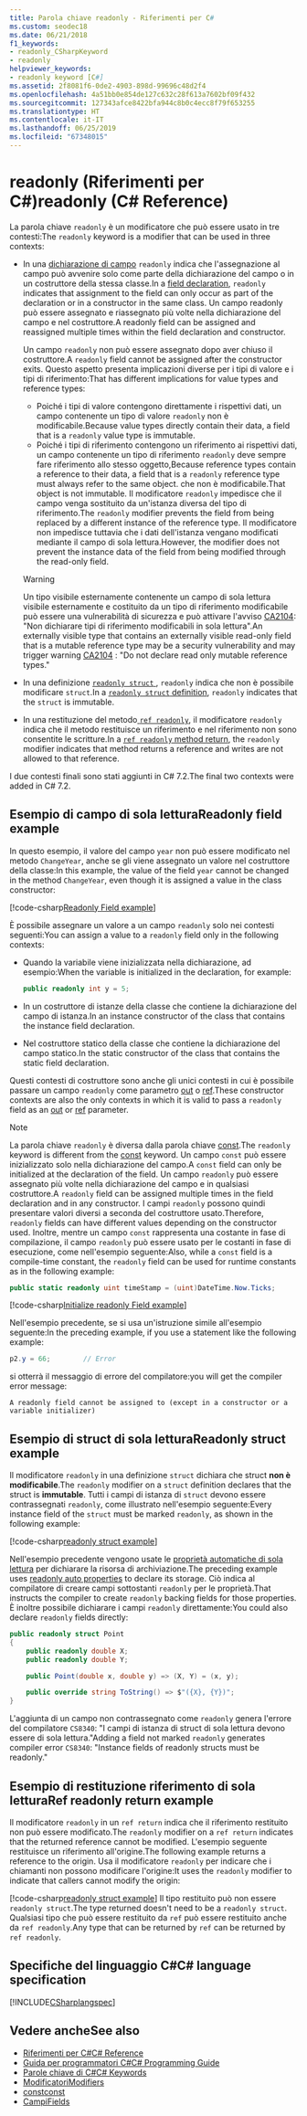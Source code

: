 ```yaml
---
title: Parola chiave readonly - Riferimenti per C#
ms.custom: seodec18
ms.date: 06/21/2018
f1_keywords:
- readonly_CSharpKeyword
- readonly
helpviewer_keywords:
- readonly keyword [C#]
ms.assetid: 2f8081f6-0de2-4903-898d-99696c48d2f4
ms.openlocfilehash: 4a51bb0e854de127c632c28f613a7602bf09f432
ms.sourcegitcommit: 127343afce8422bfa944c8b0c4ecc8f79f653255
ms.translationtype: HT
ms.contentlocale: it-IT
ms.lasthandoff: 06/25/2019
ms.locfileid: "67348015"
---
```

# <a name="readonly-c-reference"></a><span data-ttu-id="79042-102">readonly (Riferimenti per C#)</span><span class="sxs-lookup"><span data-stu-id="79042-102">readonly (C# Reference)</span></span>

<span data-ttu-id="79042-103">La parola chiave `readonly` è un modificatore che può essere usato in tre contesti:</span><span class="sxs-lookup"><span data-stu-id="79042-103">The `readonly` keyword is a modifier that can be used in three contexts:</span></span>

- <span data-ttu-id="79042-104">In una [dichiarazione di campo](#readonly-field-example) `readonly` indica che l'assegnazione al campo può avvenire solo come parte della dichiarazione del campo o in un costruttore della stessa classe.</span><span class="sxs-lookup"><span data-stu-id="79042-104">In a [field declaration](#readonly-field-example), `readonly` indicates that assignment to the field can only occur as part of the declaration or in a constructor in the same class.</span></span> <span data-ttu-id="79042-105">Un campo readonly può essere assegnato e riassegnato più volte nella dichiarazione del campo e nel costruttore.</span><span class="sxs-lookup"><span data-stu-id="79042-105">A readonly field can be assigned and reassigned multiple times within the field declaration and constructor.</span></span> 
  
  <span data-ttu-id="79042-106">Un campo `readonly` non può essere assegnato dopo aver chiuso il costruttore.</span><span class="sxs-lookup"><span data-stu-id="79042-106">A `readonly` field cannot be assigned after the constructor exits.</span></span> <span data-ttu-id="79042-107">Questo aspetto presenta implicazioni diverse per i tipi di valore e i tipi di riferimento:</span><span class="sxs-lookup"><span data-stu-id="79042-107">That has different implications for value types and reference types:</span></span>
  
  - <span data-ttu-id="79042-108">Poiché i tipi di valore contengono direttamente i rispettivi dati, un campo contenente un tipo di valore `readonly` non è modificabile.</span><span class="sxs-lookup"><span data-stu-id="79042-108">Because value types directly contain their data, a field that is a  `readonly` value type is immutable.</span></span> 
  - <span data-ttu-id="79042-109">Poiché i tipi di riferimento contengono un riferimento ai rispettivi dati, un campo contenente un tipo di riferimento `readonly` deve sempre fare riferimento allo stesso oggetto,</span><span class="sxs-lookup"><span data-stu-id="79042-109">Because reference types contain a reference to their data, a field that is a `readonly` reference type must always refer to the same object.</span></span> <span data-ttu-id="79042-110">che non è modificabile.</span><span class="sxs-lookup"><span data-stu-id="79042-110">That object is not immutable.</span></span> <span data-ttu-id="79042-111">Il modificatore `readonly` impedisce che il campo venga sostituito da un'istanza diversa del tipo di riferimento.</span><span class="sxs-lookup"><span data-stu-id="79042-111">The `readonly` modifier prevents the field from being replaced by a different instance of the reference type.</span></span> <span data-ttu-id="79042-112">Il modificatore non impedisce tuttavia che i dati dell'istanza vengano modificati mediante il campo di sola lettura.</span><span class="sxs-lookup"><span data-stu-id="79042-112">However, the modifier does not prevent the instance data of the field from being modified through the read-only field.</span></span>

  > [!WARNING]
  > <span data-ttu-id="79042-113">Un tipo visibile esternamente contenente un campo di sola lettura visibile esternamente e costituito da un tipo di riferimento modificabile può essere una vulnerabilità di sicurezza e può attivare l'avviso [CA2104](/visualstudio/code-quality/ca2104-do-not-declare-read-only-mutable-reference-types): "Non dichiarare tipi di riferimento modificabili in sola lettura".</span><span class="sxs-lookup"><span data-stu-id="79042-113">An externally visible type that contains an externally visible read-only field that is a mutable reference type may be a security vulnerability and may trigger warning [CA2104](/visualstudio/code-quality/ca2104-do-not-declare-read-only-mutable-reference-types) : "Do not declare read only mutable reference types."</span></span>

- <span data-ttu-id="79042-114">In una definizione [`readonly struct` ](#readonly-struct-example), `readonly` indica che non è possibile modificare `struct`.</span><span class="sxs-lookup"><span data-stu-id="79042-114">In a [`readonly struct` definition](#readonly-struct-example), `readonly` indicates that the `struct` is immutable.</span></span>
- <span data-ttu-id="79042-115">In una restituzione del metodo[ `ref readonly`](#ref-readonly-return-example), il modificatore `readonly` indica che il metodo restituisce un riferimento e nel riferimento non sono consentite le scritture.</span><span class="sxs-lookup"><span data-stu-id="79042-115">In a [`ref readonly` method return](#ref-readonly-return-example), the `readonly` modifier indicates that method returns a reference and writes are not allowed to that reference.</span></span>

<span data-ttu-id="79042-116">I due contesti finali sono stati aggiunti in C# 7.2.</span><span class="sxs-lookup"><span data-stu-id="79042-116">The final two contexts were added in C# 7.2.</span></span>

## <a name="readonly-field-example"></a><span data-ttu-id="79042-117">Esempio di campo di sola lettura</span><span class="sxs-lookup"><span data-stu-id="79042-117">Readonly field example</span></span>

<span data-ttu-id="79042-118">In questo esempio, il valore del campo `year` non può essere modificato nel metodo `ChangeYear`, anche se gli viene assegnato un valore nel costruttore della classe:</span><span class="sxs-lookup"><span data-stu-id="79042-118">In this example, the value of the field `year` cannot be changed in the method `ChangeYear`, even though it is assigned a value in the class constructor:</span></span>

[!code-csharp[Readonly Field example](~/samples/snippets/csharp/keywords/ReadonlyKeywordExamples.cs#ReadonlyField)]

<span data-ttu-id="79042-119">È possibile assegnare un valore a un campo `readonly` solo nei contesti seguenti:</span><span class="sxs-lookup"><span data-stu-id="79042-119">You can assign a value to a `readonly` field only in the following contexts:</span></span>

- <span data-ttu-id="79042-120">Quando la variabile viene inizializzata nella dichiarazione, ad esempio:</span><span class="sxs-lookup"><span data-stu-id="79042-120">When the variable is initialized in the declaration, for example:</span></span>

  ```csharp
  public readonly int y = 5;
  ```

- <span data-ttu-id="79042-121">In un costruttore di istanze della classe che contiene la dichiarazione del campo di istanza.</span><span class="sxs-lookup"><span data-stu-id="79042-121">In an instance constructor of the class that contains the instance field declaration.</span></span>
- <span data-ttu-id="79042-122">Nel costruttore statico della classe che contiene la dichiarazione del campo statico.</span><span class="sxs-lookup"><span data-stu-id="79042-122">In the static constructor of the class that contains the static field declaration.</span></span>

<span data-ttu-id="79042-123">Questi contesti di costruttore sono anche gli unici contesti in cui è possibile passare un campo `readonly` come parametro [out](out-parameter-modifier.md) o [ref](ref.md).</span><span class="sxs-lookup"><span data-stu-id="79042-123">These constructor contexts are also the only contexts in which it is valid to pass a `readonly` field as an [out](out-parameter-modifier.md) or [ref](ref.md) parameter.</span></span>

> [!NOTE]
> <span data-ttu-id="79042-124">La parola chiave `readonly` è diversa dalla parola chiave [const](const.md).</span><span class="sxs-lookup"><span data-stu-id="79042-124">The `readonly` keyword is different from the [const](const.md) keyword.</span></span> <span data-ttu-id="79042-125">Un campo `const` può essere inizializzato solo nella dichiarazione del campo.</span><span class="sxs-lookup"><span data-stu-id="79042-125">A `const` field can only be initialized at the declaration of the field.</span></span> <span data-ttu-id="79042-126">Un campo `readonly` può essere assegnato più volte nella dichiarazione del campo e in qualsiasi costruttore.</span><span class="sxs-lookup"><span data-stu-id="79042-126">A `readonly` field can be assigned multiple times in the field declaration and in any constructor.</span></span> <span data-ttu-id="79042-127">I campi `readonly` possono quindi presentare valori diversi a seconda del costruttore usato.</span><span class="sxs-lookup"><span data-stu-id="79042-127">Therefore, `readonly` fields can have different values depending on the constructor used.</span></span> <span data-ttu-id="79042-128">Inoltre, mentre un campo `const` rappresenta una costante in fase di compilazione, il campo `readonly` può essere usato per le costanti in fase di esecuzione, come nell'esempio seguente:</span><span class="sxs-lookup"><span data-stu-id="79042-128">Also, while a `const` field is a compile-time constant, the `readonly` field can be used for runtime constants as in the following example:</span></span>
>
> ```csharp
> public static readonly uint timeStamp = (uint)DateTime.Now.Ticks;
> ```

[!code-csharp[Initialize readonly Field example](~/samples/snippets/csharp/keywords/ReadonlyKeywordExamples.cs#InitReadonlyField)]

<span data-ttu-id="79042-129">Nell'esempio precedente, se si usa un'istruzione simile all'esempio seguente:</span><span class="sxs-lookup"><span data-stu-id="79042-129">In the preceding example, if you use a statement like the following example:</span></span>

```csharp
p2.y = 66;        // Error
```

<span data-ttu-id="79042-130">si otterrà il messaggio di errore del compilatore:</span><span class="sxs-lookup"><span data-stu-id="79042-130">you will get the compiler error message:</span></span>

`A readonly field cannot be assigned to (except in a constructor or a variable initializer)`

## <a name="readonly-struct-example"></a><span data-ttu-id="79042-131">Esempio di struct di sola lettura</span><span class="sxs-lookup"><span data-stu-id="79042-131">Readonly struct example</span></span>

<span data-ttu-id="79042-132">Il modificatore `readonly` in una definizione `struct` dichiara che struct **non è modificabile**.</span><span class="sxs-lookup"><span data-stu-id="79042-132">The `readonly` modifier on a `struct` definition declares that the struct is **immutable**.</span></span> <span data-ttu-id="79042-133">Tutti i campi di istanza di `struct` devono essere contrassegnati `readonly`, come illustrato nell'esempio seguente:</span><span class="sxs-lookup"><span data-stu-id="79042-133">Every instance field of the `struct` must be marked `readonly`, as shown in the following example:</span></span>

[!code-csharp[readonly struct example](~/samples/snippets/csharp/keywords/ReadonlyKeywordExamples.cs#ReadonlyStruct)]

<span data-ttu-id="79042-134">Nell'esempio precedente vengono usate le [proprietà automatiche di sola lettura](../../properties.md#read-only) per dichiarare la risorsa di archiviazione.</span><span class="sxs-lookup"><span data-stu-id="79042-134">The preceding example uses [readonly auto properties](../../properties.md#read-only) to declare its storage.</span></span> <span data-ttu-id="79042-135">Ciò indica al compilatore di creare campi sottostanti `readonly` per le proprietà.</span><span class="sxs-lookup"><span data-stu-id="79042-135">That instructs the compiler to create `readonly` backing fields for those properties.</span></span> <span data-ttu-id="79042-136">È inoltre possibile dichiarare i campi `readonly` direttamente:</span><span class="sxs-lookup"><span data-stu-id="79042-136">You could also declare `readonly` fields directly:</span></span>

```csharp
public readonly struct Point
{
    public readonly double X;
    public readonly double Y;

    public Point(double x, double y) => (X, Y) = (x, y);

    public override string ToString() => $"({X}, {Y})";
}
```

<span data-ttu-id="79042-137">L'aggiunta di un campo non contrassegnato come `readonly` genera l'errore del compilatore `CS8340`: "I campi di istanza di struct di sola lettura devono essere di sola lettura."</span><span class="sxs-lookup"><span data-stu-id="79042-137">Adding a field not marked `readonly` generates compiler error `CS8340`: "Instance fields of readonly structs must be readonly."</span></span>

## <a name="ref-readonly-return-example"></a><span data-ttu-id="79042-138">Esempio di restituzione riferimento di sola lettura</span><span class="sxs-lookup"><span data-stu-id="79042-138">Ref readonly return example</span></span>

<span data-ttu-id="79042-139">Il modificatore `readonly` in un `ref return` indica che il riferimento restituito non può essere modificato.</span><span class="sxs-lookup"><span data-stu-id="79042-139">The `readonly` modifier on a `ref return` indicates that the returned reference cannot be modified.</span></span> <span data-ttu-id="79042-140">L'esempio seguente restituisce un riferimento all'origine.</span><span class="sxs-lookup"><span data-stu-id="79042-140">The following example returns a reference to the origin.</span></span> <span data-ttu-id="79042-141">Usa il modificatore `readonly` per indicare che i chiamanti non possono modificare l'origine:</span><span class="sxs-lookup"><span data-stu-id="79042-141">It uses the `readonly` modifier to indicate that callers cannot modify the origin:</span></span>

[!code-csharp[readonly struct example](~/samples/snippets/csharp/keywords/ReadonlyKeywordExamples.cs#ReadonlyReturn)]
<span data-ttu-id="79042-142">Il tipo restituito può non essere `readonly struct`.</span><span class="sxs-lookup"><span data-stu-id="79042-142">The type returned doesn't need to be a `readonly struct`.</span></span> <span data-ttu-id="79042-143">Qualsiasi tipo che può essere restituito da `ref` può essere restituito anche da `ref readonly`.</span><span class="sxs-lookup"><span data-stu-id="79042-143">Any type that can be returned by `ref` can be returned by `ref readonly`.</span></span>

## <a name="c-language-specification"></a><span data-ttu-id="79042-144">Specifiche del linguaggio C#</span><span class="sxs-lookup"><span data-stu-id="79042-144">C# language specification</span></span>

[!INCLUDE[CSharplangspec](~/includes/csharplangspec-md.md)]

## <a name="see-also"></a><span data-ttu-id="79042-145">Vedere anche</span><span class="sxs-lookup"><span data-stu-id="79042-145">See also</span></span>

- [<span data-ttu-id="79042-146">Riferimenti per C#</span><span class="sxs-lookup"><span data-stu-id="79042-146">C# Reference</span></span>](../index.md)
- [<span data-ttu-id="79042-147">Guida per programmatori C#</span><span class="sxs-lookup"><span data-stu-id="79042-147">C# Programming Guide</span></span>](../../programming-guide/index.md)
- [<span data-ttu-id="79042-148">Parole chiave di C#</span><span class="sxs-lookup"><span data-stu-id="79042-148">C# Keywords</span></span>](index.md)
- [<span data-ttu-id="79042-149">Modificatori</span><span class="sxs-lookup"><span data-stu-id="79042-149">Modifiers</span></span>](modifiers.md)
- [<span data-ttu-id="79042-150">const</span><span class="sxs-lookup"><span data-stu-id="79042-150">const</span></span>](const.md)
- [<span data-ttu-id="79042-151">Campi</span><span class="sxs-lookup"><span data-stu-id="79042-151">Fields</span></span>](../../programming-guide/classes-and-structs/fields.md)
